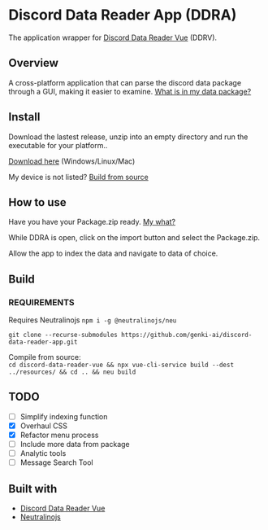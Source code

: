 # Discord Data Reader App (DDRA)

The application wrapper for [Discord Data Reader Vue](https://github.com/genki-ai/discord-data-reader-vue) (DDRV).

## Overview

A cross-platform application that can parse the discord data package through a GUI, making it easier to examine.
[What is in my data package?](https://support.discord.com/hc/en-us/articles/360004957991-Your-Discord-Data-Package)

## Install

Download the lastest release, unzip into an empty directory and run the executable for your platform..

[Download here](https://github.com/genki-ai/discord-data-reader-app/releases) (Windows/Linux/Mac)

My device is not listed? [Build from source](https://neutralino.js.org/docs/distribution/overview)

## How to use

Have you have your Package.zip ready. [My what?](https://support.discord.com/hc/en-us/articles/360004027692-Requesting-a-Copy-of-your-Data)

While DDRA is open, click on the import button and select the Package.zip.

Allow the app to index the data and navigate to data of choice.

## Build

### REQUIREMENTS

Requires Neutralinojs
`npm i -g @neutralinojs/neu`

`git clone --recurse-submodules https://github.com/genki-ai/discord-data-reader-app.git`

Compile from source:<br>
`cd discord-data-reader-vue && npx vue-cli-service build --dest ../resources/ && cd .. && neu build`

## TODO

- [ ] Simplify indexing function
- [x] Overhaul CSS
- [x] Refactor menu process
- [ ] Include more data from package
- [ ] Analytic tools
- [ ] Message Search Tool

## Built with

- [Discord Data Reader Vue](https://github.com/genki-ai/discord-data-reader-vue)
- [Neutralinojs](https://github.com/neutralinojs/neutralinojs)

